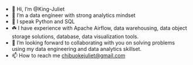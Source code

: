 - 👋 Hi, I’m @King-Juliet
- 👀 I’m a data engineer with strong analytics mindset
- 🌱 I speak Python and SQL
- ☘️ I have experience with Apache Airflow, data warehousing, data object storage solutions, database, data visualization tools. 
- 💞️ I’m looking forward to collaborating with you on solving problems using my data engineering and data analytics skillset. 
- 📫 How to reach me chibuokejuliet@gmail.com 

<!---
King-Juliet/King-Juliet is a ✨ special ✨ repository because its `README.md` (this file) appears on your GitHub profile.
You can click the Preview link to take a look at your changes.
--->
